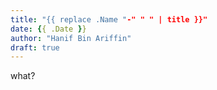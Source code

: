```yaml
---
title: "{{ replace .Name "-" " " | title }}"
date: {{ .Date }}
author: "Hanif Bin Ariffin"
draft: true
---
```


what?
